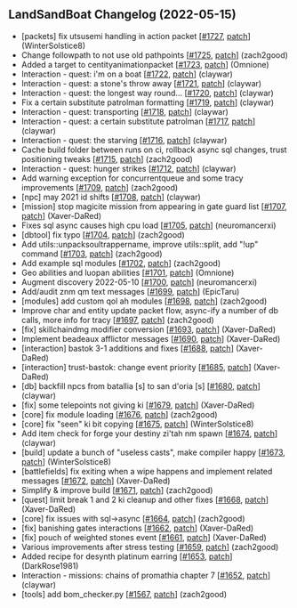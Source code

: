 ## LandSandBoat Changelog (2022-05-15)
- [packets] fix utsusemi handling in action packet [[#1727](https://github.com/LandSandBoat/server/pull/1727), [patch](https://github.com/LandSandBoat/server/pull/1727.patch)] (WinterSolstice8)
- Change followpath to not use old pathpoints [[#1725](https://github.com/LandSandBoat/server/pull/1725), [patch](https://github.com/LandSandBoat/server/pull/1725.patch)] (zach2good)
- Added a target to centityanimationpacket [[#1723](https://github.com/LandSandBoat/server/pull/1723), [patch](https://github.com/LandSandBoat/server/pull/1723.patch)] (Omnione)
- Interaction - quest: i'm on a boat [[#1722](https://github.com/LandSandBoat/server/pull/1722), [patch](https://github.com/LandSandBoat/server/pull/1722.patch)] (claywar)
- Interaction - quest: a stone's throw away [[#1721](https://github.com/LandSandBoat/server/pull/1721), [patch](https://github.com/LandSandBoat/server/pull/1721.patch)] (claywar)
- Interaction - quest: the longest way round... [[#1720](https://github.com/LandSandBoat/server/pull/1720), [patch](https://github.com/LandSandBoat/server/pull/1720.patch)] (claywar)
- Fix a certain substitute patrolman formatting [[#1719](https://github.com/LandSandBoat/server/pull/1719), [patch](https://github.com/LandSandBoat/server/pull/1719.patch)] (claywar)
- Interaction - quest: transporting [[#1718](https://github.com/LandSandBoat/server/pull/1718), [patch](https://github.com/LandSandBoat/server/pull/1718.patch)] (claywar)
- Interaction - quest: a certain substitute patrolman [[#1717](https://github.com/LandSandBoat/server/pull/1717), [patch](https://github.com/LandSandBoat/server/pull/1717.patch)] (claywar)
- Interaction - quest: the starving [[#1716](https://github.com/LandSandBoat/server/pull/1716), [patch](https://github.com/LandSandBoat/server/pull/1716.patch)] (claywar)
- Cache build folder between runs on ci, rollback async sql changes, trust positioning tweaks [[#1715](https://github.com/LandSandBoat/server/pull/1715), [patch](https://github.com/LandSandBoat/server/pull/1715.patch)] (zach2good)
- Interaction - quest: hunger strikes [[#1712](https://github.com/LandSandBoat/server/pull/1712), [patch](https://github.com/LandSandBoat/server/pull/1712.patch)] (claywar)
- Add warning exception for concurrentqueue and some tracy improvements [[#1709](https://github.com/LandSandBoat/server/pull/1709), [patch](https://github.com/LandSandBoat/server/pull/1709.patch)] (zach2good)
- [npc] may 2021 id shifts [[#1708](https://github.com/LandSandBoat/server/pull/1708), [patch](https://github.com/LandSandBoat/server/pull/1708.patch)] (claywar)
- [mission] stop magicite mission from appearing in gate guard list [[#1707](https://github.com/LandSandBoat/server/pull/1707), [patch](https://github.com/LandSandBoat/server/pull/1707.patch)] (Xaver-DaRed)
- Fixes sql async causes high cpu load [[#1705](https://github.com/LandSandBoat/server/pull/1705), [patch](https://github.com/LandSandBoat/server/pull/1705.patch)] (neuromancerxi)
- [dbtool] fix typo [[#1704](https://github.com/LandSandBoat/server/pull/1704), [patch](https://github.com/LandSandBoat/server/pull/1704.patch)] (zach2good)
- Add utils::unpacksoultrappername, improve utils::split, add "!up" command [[#1703](https://github.com/LandSandBoat/server/pull/1703), [patch](https://github.com/LandSandBoat/server/pull/1703.patch)] (zach2good)
- Add example sql modules [[#1702](https://github.com/LandSandBoat/server/pull/1702), [patch](https://github.com/LandSandBoat/server/pull/1702.patch)] (zach2good)
- Geo abilities and luopan abilities [[#1701](https://github.com/LandSandBoat/server/pull/1701), [patch](https://github.com/LandSandBoat/server/pull/1701.patch)] (Omnione)
- Augment discovery 2022-05-10 [[#1700](https://github.com/LandSandBoat/server/pull/1700), [patch](https://github.com/LandSandBoat/server/pull/1700.patch)] (neuromancerxi)
- Add/audit znm qm text messages [[#1699](https://github.com/LandSandBoat/server/pull/1699), [patch](https://github.com/LandSandBoat/server/pull/1699.patch)] (EpicTaru)
- [modules] add custom qol ah modules [[#1698](https://github.com/LandSandBoat/server/pull/1698), [patch](https://github.com/LandSandBoat/server/pull/1698.patch)] (zach2good)
- Improve char and entity update packet flow, async-ify a number of db calls, more info for tracy [[#1697](https://github.com/LandSandBoat/server/pull/1697), [patch](https://github.com/LandSandBoat/server/pull/1697.patch)] (zach2good)
- [fix] skillchaindmg modifier conversion [[#1693](https://github.com/LandSandBoat/server/pull/1693), [patch](https://github.com/LandSandBoat/server/pull/1693.patch)] (Xaver-DaRed)
- Implement beadeaux afflictor messages [[#1690](https://github.com/LandSandBoat/server/pull/1690), [patch](https://github.com/LandSandBoat/server/pull/1690.patch)] (Xaver-DaRed)
- [interaction] bastok 3-1 additions and fixes [[#1688](https://github.com/LandSandBoat/server/pull/1688), [patch](https://github.com/LandSandBoat/server/pull/1688.patch)] (Xaver-DaRed)
- [interaction] trust-bastok: change event priority [[#1685](https://github.com/LandSandBoat/server/pull/1685), [patch](https://github.com/LandSandBoat/server/pull/1685.patch)] (Xaver-DaRed)
- [db] backfill npcs from batallia [s] to san d'oria [s] [[#1680](https://github.com/LandSandBoat/server/pull/1680), [patch](https://github.com/LandSandBoat/server/pull/1680.patch)] (claywar)
- [fix] some telepoints not giving ki [[#1679](https://github.com/LandSandBoat/server/pull/1679), [patch](https://github.com/LandSandBoat/server/pull/1679.patch)] (Xaver-DaRed)
- [core] fix module loading [[#1676](https://github.com/LandSandBoat/server/pull/1676), [patch](https://github.com/LandSandBoat/server/pull/1676.patch)] (zach2good)
- [core] fix "seen" ki bit copying [[#1675](https://github.com/LandSandBoat/server/pull/1675), [patch](https://github.com/LandSandBoat/server/pull/1675.patch)] (WinterSolstice8)
- Add item check for forge your destiny zi'tah nm spawn [[#1674](https://github.com/LandSandBoat/server/pull/1674), [patch](https://github.com/LandSandBoat/server/pull/1674.patch)] (claywar)
- [build] update a bunch of "useless casts", make compiler happy [[#1673](https://github.com/LandSandBoat/server/pull/1673), [patch](https://github.com/LandSandBoat/server/pull/1673.patch)] (WinterSolstice8)
- [battlefields] fix exiting when a wipe happens and implement related messages [[#1672](https://github.com/LandSandBoat/server/pull/1672), [patch](https://github.com/LandSandBoat/server/pull/1672.patch)] (Xaver-DaRed)
- Simplify & improve build [[#1671](https://github.com/LandSandBoat/server/pull/1671), [patch](https://github.com/LandSandBoat/server/pull/1671.patch)] (zach2good)
- [quest] limit break 1 and 2 ki cleanup and other fixes [[#1668](https://github.com/LandSandBoat/server/pull/1668), [patch](https://github.com/LandSandBoat/server/pull/1668.patch)] (Xaver-DaRed)
- [core] fix issues with sql->async [[#1664](https://github.com/LandSandBoat/server/pull/1664), [patch](https://github.com/LandSandBoat/server/pull/1664.patch)] (zach2good)
- [fix] banishing gates interactions [[#1662](https://github.com/LandSandBoat/server/pull/1662), [patch](https://github.com/LandSandBoat/server/pull/1662.patch)] (Xaver-DaRed)
- [fix] pouch of weighted stones event [[#1661](https://github.com/LandSandBoat/server/pull/1661), [patch](https://github.com/LandSandBoat/server/pull/1661.patch)] (Xaver-DaRed)
- Various improvements after stress testing [[#1659](https://github.com/LandSandBoat/server/pull/1659), [patch](https://github.com/LandSandBoat/server/pull/1659.patch)] (zach2good)
- Added recipe for desynth platinum earring [[#1653](https://github.com/LandSandBoat/server/pull/1653), [patch](https://github.com/LandSandBoat/server/pull/1653.patch)] (DarkRose1981)
- Interaction - missions: chains of promathia chapter 7 [[#1652](https://github.com/LandSandBoat/server/pull/1652), [patch](https://github.com/LandSandBoat/server/pull/1652.patch)] (claywar)
- [tools] add bom_checker.py [[#1567](https://github.com/LandSandBoat/server/pull/1567), [patch](https://github.com/LandSandBoat/server/pull/1567.patch)] (zach2good)
